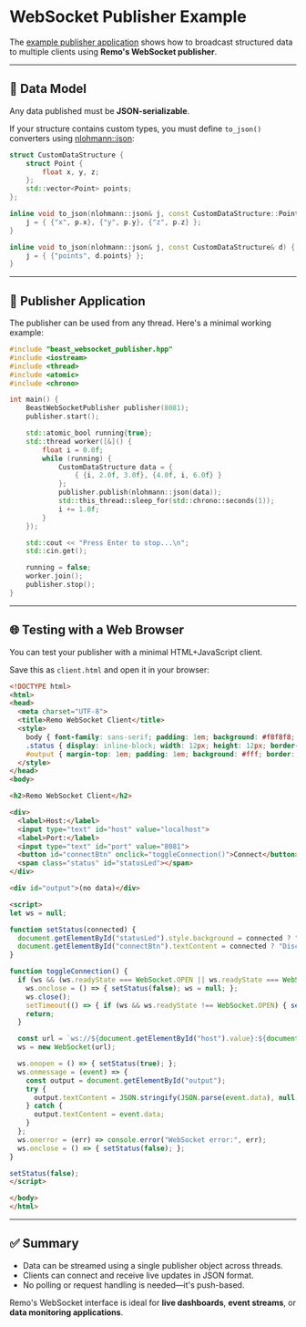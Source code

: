 # WebSocket Publisher Example

The [example publisher application](../examples/publisher_application/) shows how to broadcast structured data to multiple clients using **Remo's WebSocket publisher**.

---

## 🧩 Data Model

Any data published must be **JSON-serializable**.

If your structure contains custom types, you must define `to_json()` converters using [nlohmann::json](https://github.com/nlohmann/json):

```cpp
struct CustomDataStructure {
    struct Point {
        float x, y, z;
    };
    std::vector<Point> points;
};

inline void to_json(nlohmann::json& j, const CustomDataStructure::Point& p) {
    j = { {"x", p.x}, {"y", p.y}, {"z", p.z} };
}

inline void to_json(nlohmann::json& j, const CustomDataStructure& d) {
    j = { {"points", d.points} };
}
````

---

## 🚀 Publisher Application

The publisher can be used from any thread. Here's a minimal working example:

```cpp
#include "beast_websocket_publisher.hpp"
#include <iostream>
#include <thread>
#include <atomic>
#include <chrono>

int main() {
    BeastWebSocketPublisher publisher(8081);
    publisher.start();

    std::atomic_bool running{true};
    std::thread worker([&]() {
        float i = 0.0f;
        while (running) {
            CustomDataStructure data = {
                { {i, 2.0f, 3.0f}, {4.0f, i, 6.0f} }
            };
            publisher.publish(nlohmann::json(data));
            std::this_thread::sleep_for(std::chrono::seconds(1));
            i += 1.0f;
        }
    });

    std::cout << "Press Enter to stop...\n";
    std::cin.get();

    running = false;
    worker.join();
    publisher.stop();
}
```

---

## 🌐 Testing with a Web Browser

You can test your publisher with a minimal HTML+JavaScript client.

Save this as `client.html` and open it in your browser:

```html
<!DOCTYPE html>
<html>
<head>
  <meta charset="UTF-8">
  <title>Remo WebSocket Client</title>
  <style>
    body { font-family: sans-serif; padding: 1em; background: #f8f8f8; max-width: 600px; margin: auto; }
    .status { display: inline-block; width: 12px; height: 12px; border-radius: 50%; margin-left: 10px; background: gray; }
    #output { margin-top: 1em; padding: 1em; background: #fff; border: 1px solid #ccc; min-height: 100px; white-space: pre-wrap; font-family: monospace; }
  </style>
</head>
<body>

<h2>Remo WebSocket Client</h2>

<div>
  <label>Host:</label>
  <input type="text" id="host" value="localhost">
  <label>Port:</label>
  <input type="text" id="port" value="8081">
  <button id="connectBtn" onclick="toggleConnection()">Connect</button>
  <span class="status" id="statusLed"></span>
</div>

<div id="output">(no data)</div>

<script>
let ws = null;

function setStatus(connected) {
  document.getElementById("statusLed").style.background = connected ? "green" : "gray";
  document.getElementById("connectBtn").textContent = connected ? "Disconnect" : "Connect";
}

function toggleConnection() {
  if (ws && (ws.readyState === WebSocket.OPEN || ws.readyState === WebSocket.CONNECTING)) {
    ws.onclose = () => { setStatus(false); ws = null; };
    ws.close();
    setTimeout(() => { if (ws && ws.readyState !== WebSocket.OPEN) { setStatus(false); ws = null; } }, 1000);
    return;
  }

  const url = `ws://${document.getElementById("host").value}:${document.getElementById("port").value}`;
  ws = new WebSocket(url);

  ws.onopen = () => { setStatus(true); };
  ws.onmessage = (event) => {
    const output = document.getElementById("output");
    try {
      output.textContent = JSON.stringify(JSON.parse(event.data), null, 2);
    } catch {
      output.textContent = event.data;
    }
  };
  ws.onerror = (err) => console.error("WebSocket error:", err);
  ws.onclose = () => { setStatus(false); };
}

setStatus(false);
</script>

</body>
</html>
```

---

## ✅ Summary

* Data can be streamed using a single publisher object across threads.
* Clients can connect and receive live updates in JSON format.
* No polling or request handling is needed—it's push-based.

Remo's WebSocket interface is ideal for **live dashboards**, **event streams**, or **data monitoring applications**.

```